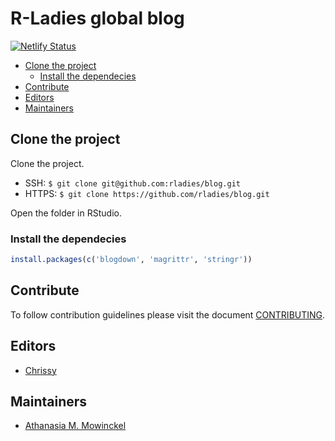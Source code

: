 # R-Ladies global blog

[![Netlify Status](https://api.netlify.com/api/v1/badges/728e663f-18fb-432c-80d6-840c043ce50a/deploy-status)](https://app.netlify.com/sites/stoic-curran-741947/deploys)

<!-- TOC depthFrom:2 depthTo:6 withLinks:1 updateOnSave:1 orderedList:0 -->

- [Clone the project](#clone-the-project)
	- [Install the dependecies](#install-the-dependecies)
- [Contribute](#contribute)
- [Editors](#editors)
- [Maintainers](#maintainers)

<!-- /TOC -->

## Clone the project

Clone the project.

- SSH: `$ git clone git@github.com:rladies/blog.git`
- HTTPS: `$ git clone https://github.com/rladies/blog.git`

Open the folder in RStudio.

### Install the dependecies

```r
install.packages(c('blogdown', 'magrittr', 'stringr'))
```

## Contribute

To follow contribution guidelines please visit the document [CONTRIBUTING](CONTRIBUTING.md).

## Editors

- [Chrissy](github.com/ChrisZasa)

## Maintainers

- [Athanasia M. Mowinckel](github.com/Athanasiamo)
